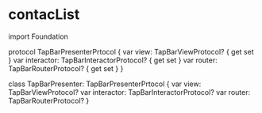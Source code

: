 # contacList

import Foundation

protocol TapBarPresenterPrtocol {
    var view: TapBarViewProtocol? { get set }
    var interactor: TapBarInteractorProtocol? { get set }
    var router: TapBarRouterProtocol? { get set }
}

class TapBarPresenter: TapBarPresenterPrtocol {
    var view: TapBarViewProtocol?
    var interactor: TapBarInteractorProtocol?
    var router: TapBarRouterProtocol?
}
